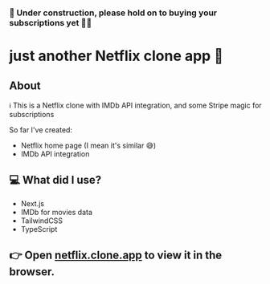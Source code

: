 ### 🚧 Under construction, please hold on to buying your subscriptions yet 👨‍💻

# just another Netflix clone app 🤷

## About

ℹ️ This is a Netflix clone with IMDb API integration, and some Stripe magic for subscriptions

So far I've created:
- Netflix home page (I mean it's similar 😅)
- IMDb API integration

## 💻 What did I use?

* Next.js
* IMDb for movies data
* TailwindCSS
* TypeScript

## 👉 Open [netflix.clone.app](https://my-clon-netflix.vercel.app/) to view it in the browser.

